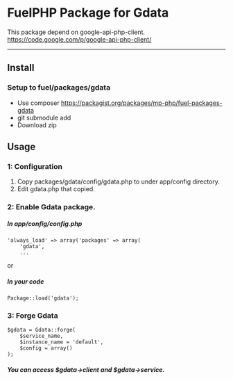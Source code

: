 # FuelPHP Package for Gdata

This package depend on google-api-php-client.  
https://code.google.com/p/google-api-php-client/

***

## Install
### Setup to fuel/packages/gdata
* Use composer https://packagist.org/packages/mp-php/fuel-packages-gdata
* git submodule add
* Download zip

## Usage
### 1: Configuration
1. Copy packages/gdata/config/gdata.php to under app/config directory.  
2. Edit gdata.php that copied.

### 2: Enable Gdata package.
##### In app/config/config.php

	'always_load' => array('packages' => array(
		'gdata',
		...

or

##### In your code

	Package::load('gdata');

### 3: Forge Gdata

	$gdata = Gdata::forge(
		$service_name,
		$instance_name = 'default',
		$config = array()
	);

##### You can access $gdata->client and $gdata->service.
